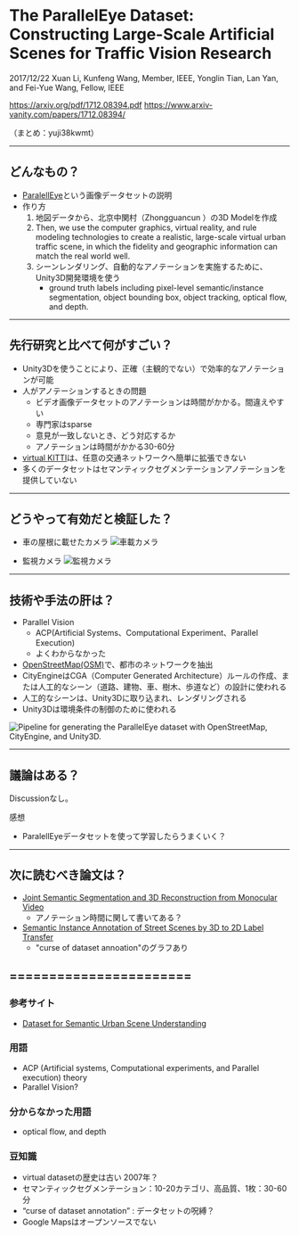 The ParallelEye Dataset: Constructing Large-Scale Artificial Scenes for Traffic Vision Research
===

2017/12/22 Xuan Li, Kunfeng Wang, Member, IEEE, Yonglin Tian, Lan Yan, and Fei-Yue Wang, Fellow, IEEE

https://arxiv.org/pdf/1712.08394.pdf
https://www.arxiv-vanity.com/papers/1712.08394/

（まとめ：yuji38kwmt）

---

## どんなもの？
* [ParalellEye](http://openpv.cn/datasets/paralleleye/)という画像データセットの説明
* 作り方
    1. 地図データから、北京中関村（Zhongguancun ）の3D Modelを作成
    2. Then, we use the computer graphics, virtual reality, and rule modeling technologies to create a realistic, large-scale virtual urban traffic scene, in which the fidelity and geographic information can match the real world well.
    3. シーンレンダリング、自動的なアノテーションを実施するために、Unity3D開発環境を使う
        * ground truth labels including pixel-level semantic/instance segmentation, object bounding box, object tracking, optical flow, and depth.

---

## 先行研究と比べて何がすごい？

* Unity3Dを使うことにより、正確（主観的でない）で効率的なアノテーションが可能
* 人がアノテーションするときの問題
    * ビデオ画像データセットのアノテーションは時間がかかる。間違えやすい
    * 専門家はsparse
    * 意見が一致しないとき、どう対応するか
    * アノテーションは時間がかかる30-60分
* [virtual KITTI](http://www.europe.naverlabs.com/Research/Computer-Vision/Proxy-Virtual-Worlds)は、任意の交通ネットワークへ簡単に拡張できない
* 多くのデータセットはセマンティックセグメンテーションアノテーションを提供していない

---

## どうやって有効だと検証した？
* 車の屋根に載せたカメラ
![車載カメラ](https://arxiv-sanity-sanity-production.s3.amazonaws.com/render-output/419252/x7.png)

* 監視カメラ
![監視カメラ](https://arxiv-sanity-sanity-production.s3.amazonaws.com/render-output/419252/x8.png)

---

## 技術や手法の肝は？

* Parallel Vision
    * ACP(Artificial Systems、Computational Experiment、Parallel Execution)
    * よくわからなかった
* [OpenStreetMap(OSM)](https://www.openstreetmap.org/#map=6/35.588/134.380)で、都市のネットワークを抽出
* CityEngineはCGA（Computer Generated Architecture）ルールの作成、または人工的なシーン（道路、建物、車、樹木、歩道など）の設計に使われる
* 人工的なシーンは、Unity3Dに取り込まれ、レンダリングされる
* Unity3Dは環境条件の制御のために使われる

![Pipeline for generating the ParallelEye dataset with OpenStreetMap, CityEngine, and Unity3D.](https://arxiv-sanity-sanity-production.s3.amazonaws.com/render-output/419252/x3.png)



---

## 議論はある？
Discussionなし。

感想
* ParalellEyeデータセットを使って学習したらうまくいく？




---

## 次に読むべき論文は？


* [Joint Semantic Segmentation and 3D Reconstruction from Monocular Video](https://smartech.gatech.edu/bitstream/handle/1853/53675/HybridSFM-ECCV14.pdf?sequence=1&isAllowed=y)
    - アノテーション時間に関して書いてある？
* [Semantic Instance Annotation of Street Scenes by 3D to 2D Label Transfer](http://www.cvlibs.net/publications/Xie2016CVPR.pdf)
    - "curse of dataset annoation"のグラフあり


=======================
---

### 参考サイト
* [Dataset for Semantic Urban Scene Understanding](https://www.slideshare.net/YosukeShinya/dataset-for-semantic-urban-scene-understanding)

### 用語
* ACP (Artificial systems, Computational experiments, and Parallel execution) theory
* Parallel Vision?

### 分からなかった用語
* optical flow, and depth

### 豆知識
* virtual datasetの歴史は古い 2007年？
* セマンティックセグメンテーション：10-20カテゴリ、高品質、1枚：30-60分
* “curse of dataset annotation” : データセットの呪縛？
* Google Mapsはオープンソースでない

